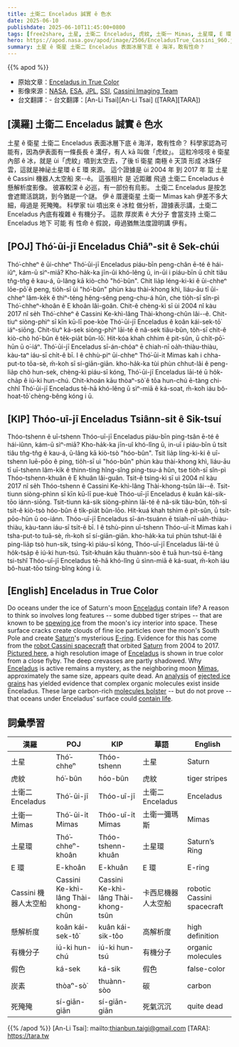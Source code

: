 ```yaml
---
title: 土衛二 Enceladus 誠實 ê 色水
date: 2025-06-10
publishdate: 2025-06-10T11:45:00+0800
tags: [free2share, 土星, 土衛二 Enceladus, 虎紋, 土衛一 Mimas, 土星環, E 環, Cassini 機器人太空船, 懸解析度, 有機分子, 炭素, 假色, 死殗殗]
hero: https://apod.nasa.gov/apod/image/2506/EnceladusTrue_Cassini_960.jpg
summary: 土星 ê 衛星 土衛二 Enceladus 表面冰層下底 ê 海洋，敢有性命？
---
```


{{% apod %}}

- 原始文章：[Enceladus in True Color](https://apod.nasa.gov/apod/ap250610.html)
- 影像來源：[NASA](https://www.nasa.gov/), [ESA](https://www.esa.int/), [JPL](https://www.jpl.nasa.gov/), [SSI](https://www.spacescience.org/), [Cassini Imaging Team](http://ciclops.org/)
- 台文翻譯：- 台文翻譯：[An-Li Tsai][An-Li Tsai] ([TARA][TARA])

## [漢羅] 土衛二 Enceladus 誠實 ê 色水
土星 ê 衛星 土衛二 Enceladus 表面冰層下底 ê 海洋，敢有性命？
科學家認為可能有，因為伊表面有一條長長 ê 溝仔，有人 kā 叫做「虎紋」。
這粒冷吱吱 ê 衛星內部 ê 冰，就是 ùi「虎紋」噴到太空去，了後 tī 衛星 南極 ê 天頂 形成 冰珠仔雲，這就是神祕土星環 ê E 環 來源。
這个證據是 ùi 2004 年 到 2017 年 踅 土星 ê Cassini 機器人太空船 來-⁠-ê。
這張相片 是 近距離 飛過 土衛二 Enceladus ê 懸解析度影像。
彼寡較深 ê 必巡，有一部份有烏影。
土衛二 Enceladus 是按怎會遮爾活跳跳，到今猶是一个謎。
伊 ê 厝邊衛星 土衛一 Mimas kah 伊差不多大細，毋過是 死殗殗。
科學家 tùi 噴出來 ê 冰粒 做分析，證據表示講，土衛二 Enceladus 內底有複雜 ê 有機分子。
這款 厚炭素 ê 大分子 會當支持 土衛二 Enceladus 地下 可能 有 性命 ê 假說，毋過猶無法度證明講 伊有。

## [POJ] Thó͘-ūi-jī Enceladus Chiâⁿ-si̍t ê Sek-chúi
Thó͘-chheⁿ ê ūi-chheⁿ Thó͘-ūi-jī Enceladus piáu-bīn peng-chân ē-té ê hái-iûⁿ, kám-ū sìⁿ-miā?
Kho-ha̍k-ka jīn-ûi khó-lêng ū, in-ūi i piáu-bīn ū chi̍t tiâu tn̂g-tn̂g ê kau-á, ū-lâng kā kiò-chò "hó͘-bûn".
Chit lia̍p léng-ki-ki ê ūi-chheⁿ lōe-pō͘ ê peng, tio̍h-sī ùi "hó͘-bûn" phùn kàu thài-khong khì, liáu-āu tī ūi-chheⁿ lâm-ke̍k ê thiⁿ-téng hêng-sêng peng-chu-á hûn, che tio̍h-sī sîn-pì Thó͘-chheⁿ-khoân ê E khoân lâi-goân.
Chit-ê chèng-kì sī ùi 2004 nî kàu 2017 nî se̍h Thó͘-chheⁿ ê Cassini Ke-khì-lâng Thài-khong-chûn lâi--ê.
Chit-tiuⁿ siòng-phìⁿ sī kīn kū-lī poe-kòe Thó͘-ūi-jī Enceladus ê koân kái-sek-tō͘ iáⁿ-siōng.
Chit-tiuⁿ ká-sek siòng-phìⁿ lāi-té ê nâ-sek tiâu-bûn, to̍h-sī chit-ê kiò-chò hó͘-bûn ê te̍k-pia̍t bûn-lō͘.
Hit-kóa khah chhim ê pit-sûn, ū chi̍t-pō͘-hūn ū o͘-iáⁿ.
Thó͘-ūi-jī Enceladus sī-án-chóaⁿ ē chiah-nī oa̍h-thiàu-thiàu, kàu-taⁿ iáu-sī chi̍t-ê bī.
I ê chhù-piⁿ ūi-chheⁿ Thó͘-ūi-it Mimas kah i chha-put-to tōa-sè, m̄-koh sī sí-giān-giān.
kho-ha̍k-ka tùi phùn chhut-lâi ê peng-lia̍p chò hun-sek, chèng-kì piáu-sī kóng, Thó͘-ūi-jī Enceladus lāi-té ū ho̍k-cha̍p ê iú-ki hun-chú.
Chit-khoán kāu thòaⁿ-sò͘ ê tōa hun-chú ē-tàng chi-chhî Thó͘-ūi-jī Enceladus tē-hā khó-lêng ū sìⁿ-miā ê ká-soat, m̄-koh iáu bô-hoat-tō͘ chèng-bêng kóng i ū.

## [KIP] Thóo-uī-jī Enceladus Tsiânn-si̍t ê Sik-tsuí
Thóo-tshenn ê uī-tshenn Thóo-uī-jī Enceladus piáu-bīn ping-tsân ē-té ê hái-iûnn, kám-ū sìⁿ-miā?
Kho-ha̍k-ka jīn-uî khó-lîng ū, in-uī i piáu-bīn ū tsi̍t tiâu tn̂g-tn̂g ê kau-á, ū-lâng kā kiò-tsò "hóo-bûn".
Tsit lia̍p líng-ki-ki ê uī-tshenn luē-pōo ê ping, tio̍h-sī uì "hóo-bûn" phùn kàu thài-khong khì, liáu-āu tī uī-tshenn lâm-ki̍k ê thinn-tíng hîng-sîng ping-tsu-á hûn, tse tio̍h-sī sîn-pì Thóo-tshenn-khuân ê E khuân lâi-guân.
Tsit-ê tsìng-kì sī uì 2004 nî kàu 2017 nî se̍h Thóo-tshenn ê Cassini Ke-khì-lâng Thài-khong-tsûn lâi--ê.
Tsit-tiunn siòng-phìnn sī kīn kū-lī pue-kuè Thóo-uī-jī Enceladus ê kuân kái-sik-tōo iánn-siōng.
Tsit-tiunn ká-sik siòng-phìnn lāi-té ê nâ-sik tiâu-bûn, to̍h-sī tsit-ê kiò-tsò hóo-bûn ê ti̍k-pia̍t bûn-lōo.
Hit-kuá khah tshim ê pit-sûn, ū tsi̍t-pōo-hūn ū oo-iánn.
Thóo-uī-jī Enceladus sī-án-tsuánn ē tsiah-nī ua̍h-thiàu-thiàu, kàu-tann iáu-sī tsi̍t-ê bī.
I ê tshù-pinn uī-tshenn Thóo-uī-it Mimas kah i tsha-put-to tuā-sè, m̄-koh sī sí-giān-giān.
kho-ha̍k-ka tuì phùn tshut-lâi ê ping-lia̍p tsò hun-sik, tsìng-kì piáu-sī kóng, Thóo-uī-jī Enceladus lāi-té ū ho̍k-tsa̍p ê iú-ki hun-tsú.
Tsit-khuán kāu thuànn-sòo ê tuā hun-tsú ē-tàng tsi-tshî Thóo-uī-jī Enceladus tē-hā khó-lîng ū sìnn-miā ê ká-suat, m̄-koh iáu bô-huat-tōo tsìng-bîng kóng i ū.

## [English] Enceladus in True Color
Do oceans under the ice of Saturn's moon [Enceladus][Enceladus] contain life?
A reason to think so involves long features -- some dubbed tiger stripes -- that are known to be [spewing ice][spewing ice] from the moon's icy interior into space.
These surface cracks create clouds of fine ice particles over the moon's South Pole and create [Saturn][Saturn]'s mysterious [E-ring][E-ring].
Evidence for this has come from the [robot Cassini spacecraft][robot Cassini spacecraft] that orbited [Saturn][Saturn] from 2004 to 2017.
[Pictured here][Pictured here], a high resolution image of [Enceladus][Enceladus] is shown in true color from a close flyby.
The deep crevasses are partly shadowed.
Why [Enceladus][Enceladus] is active remains a mystery, as the neighboring moon [Mimas][Mimas], approximately the same size, appears quite dead.
An [analysis][analysis] of [ejected ice grains][ejected ice grains] has yielded evidence that complex organic molecules exist inside Enceladus.
These large carbon-rich [molecules bolster][molecules bolster] -- but do not prove -- that oceans under Enceladus' surface could [contain life][contain life].

## 詞彙學習
|漢羅|POJ|KIP|華語|English|
|-|-|-|-|-|
|土星|Thó͘-chheⁿ|Thóo-tshenn|土星|Saturn|
|虎紋|hó͘-bûn|hóo-bûn|虎紋|tiger stripes|
|土衛二 Enceladus|Thó͘-ūi-jī|Thóo-uī-jī|土衛二 Enceladus|Enceladus|
|土衛一 Mimas|Thó͘-ūi-i̍t Mimas|Thóo-uī-i̍t Mimas|土衛一彌瑪斯|Mimas|
|土星環|Thó͘-chheⁿ-khoân|Thóo-tshenn-khuân|土星環|Saturn’s Ring|
|E 環|E-khoân|E-khuân|E 環|E-ring|
|Cassini 機器人太空船|Cassini Ke-khì-lâng Thài-khong-chûn|Cassini Ke-khì-lâng Thài-khong-tsûn|卡西尼機器人太空船|robotic Cassini spacecraft|
|懸解析度|koân kái-sek-tô͘|kuân kái-sik-tôo|高解析度|high definition|
|有機分子|iú-ki hun-chú|iú-ki hun-tsú|有機分子|organic molecules|
|假色|ká-sek|ká-sik|假色|false-color|
|炭素|thòaⁿ-sò͘|thuànn-sòo|碳|carbon|
|死殗殗|sí-giān-giān|sí-giān-giān|死氣沉沉|quite dead|

{{% /apod %}}
[An-Li Tsai]: mailto:thianbun.taigi@gmail.com
[TARA]: https://tara.tw

[copyright]: https://apod.nasa.gov/apod/fap/lib/about_apod.html#srapply
[License3]: https://creativecommons.org/licenses/by-nc-nd/3.0/
[License2]:https://creativecommons.org/licenses/by-nc-nd/2.0/

[Enceladus]:https://science.nasa.gov/saturn/moons/enceladus/
[spewing ice]:https://apod.nasa.gov/apod/ap071013.html
[Saturn]:https://science.nasa.gov/saturn/
[E-ring]:https://apod.nasa.gov/apod/ap070327.html
[robot Cassini spacecraft]:https://science.nasa.gov/mission/cassini/spacecraft/cassini-orbiter/
[Saturn]:https://en.wikipedia.org/wiki/Saturn
[Pictured here]:https://photojournal.jpl.nasa.gov/catalog/PIA17202
[Enceladus]:https://solarsystem.nasa.gov/moons/saturn-moons/enceladus/in-depth/
[Enceladus]:https://science.nasa.gov/saturn/moons/enceladus/
[Mimas]:https://apod.nasa.gov/apod/ap141021.html
[analysis]:https://www.jpl.nasa.gov/news/complex-organics-bubble-up-from-enceladus/
[ejected ice grains]:https://apod.nasa.gov/apod/ap170416.html
[molecules bolster]:https://gizmodo.com/the-discovery-of-complex-organic-molecules-on-saturn-s-1827173141
[contain life]:https://www.nasa.gov/missions/cassini/nasa-cassini-data-reveals-building-block-for-life-in-enceladus-ocean/
